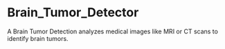# Brain_Tumor_Detector
A Brain Tumor Detection analyzes medical images like MRI or CT scans to identify brain tumors.
